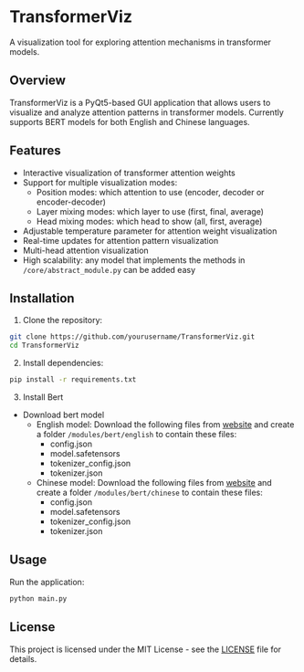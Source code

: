 # TransformerViz

A visualization tool for exploring attention mechanisms in transformer models.

## Overview

TransformerViz is a PyQt5-based GUI application that allows users to visualize and analyze attention patterns in transformer models. Currently supports BERT models for both English and Chinese languages.

## Features

- Interactive visualization of transformer attention weights
- Support for multiple visualization modes:
  - Position modes: which attention to use (encoder, decoder or encoder-decoder)
  - Layer mixing modes: which layer to use (first, final, average)
  - Head mixing modes: which head to show (all, first, average)
- Adjustable temperature parameter for attention weight visualization
- Real-time updates for attention pattern visualization
- Multi-head attention visualization
- High scalability: any model that implements the methods in `/core/abstract_module.py` can be added easy

## Installation

1. Clone the repository:
```bash
git clone https://github.com/yourusername/TransformerViz.git
cd TransformerViz
```

2. Install dependencies:
```bash
pip install -r requirements.txt
```

3. Install Bert
- Download bert model
  - English model: Download the following files from [website](https://huggingface.co/google-bert/bert-base-uncased/tree/main) and create a folder `/modules/bert/english` to contain these files:
    - config.json
    - model.safetensors
    - tokenizer_config.json
    - tokenizer.json
  - Chinese model: Download the following files from [website](https://huggingface.co/google-bert/bert-base-chinese/tree/main) and create a folder `/modules/bert/chinese` to contain these files:
    - config.json
    - model.safetensors
    - tokenizer_config.json
    - tokenizer.json

## Usage

Run the application:
```bash
python main.py
```

## License

This project is licensed under the MIT License - see the [LICENSE](LICENSE) file for details.
